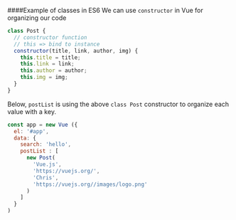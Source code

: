 ####Example of classes in ES6
We can use `constructor` in Vue for organizing our code
```js
class Post {
  // constructor function
  // this => bind to instance
  constructor(title, link, author, img) {
    this.title = title;
    this.link = link;
    this.author = author;
    this.img = img;
  }
}
```
Below, `postList` is using the above `class Post` constructor to organize each value with a key.
```js
const app = new Vue ({
  el: '#app',
  data: {
    search: 'hello',
    postList : [
      new Post(
        'Vue.js', 
        'https://vuejs.org/', 
        'Chris', 
        'https://vuejs.org//images/logo.png'
      )
    ]
  }
)
```